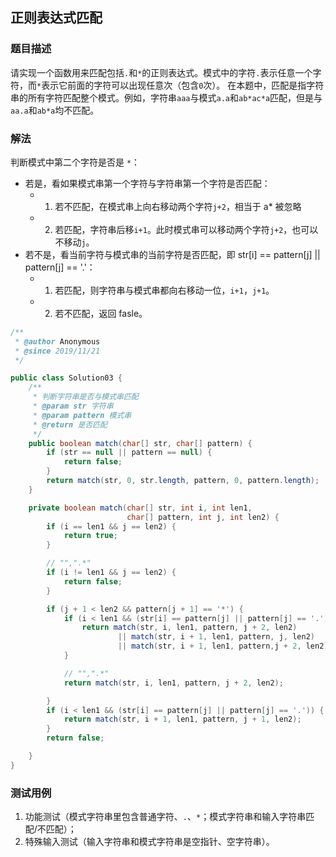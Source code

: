 ## 正则表达式匹配

### 题目描述
请实现一个函数用来匹配包括`.`和`*`的正则表达式。模式中的字符`.`表示任意一个字符，而`*`表示它前面的字符可以出现任意次（包含`0`次）。 在本题中，匹配是指字符串的所有字符匹配整个模式。例如，字符串`aaa`与模式`a.a`和`ab*ac*a`匹配，但是与`aa.a`和`ab*a`均不匹配。

### 解法
判断模式中第二个字符是否是 `*`：
- 若是，看如果模式串第一个字符与字符串第一个字符是否匹配：
    - 1. 若不匹配，在模式串上向右移动两个字符`j+2`，相当于 a* 被忽略
    - 2. 若匹配，字符串后移`i+1`。此时模式串可以移动两个字符`j+2`，也可以不移动`j`。
- 若不是，看当前字符与模式串的当前字符是否匹配，即 str[i] == pattern[j] || pattern[j] == '.'：
    - 1. 若匹配，则字符串与模式串都向右移动一位，`i+1`，`j+1`。
    - 2. 若不匹配，返回 fasle。

```java
/**
 * @author Anonymous
 * @since 2019/11/21
 */

public class Solution03 {
    /**
     * 判断字符串是否与模式串匹配
     * @param str 字符串
     * @param pattern 模式串
     * @return 是否匹配
     */
    public boolean match(char[] str, char[] pattern) {
        if (str == null || pattern == null) {
            return false;
        }
        return match(str, 0, str.length, pattern, 0, pattern.length);
    }

    private boolean match(char[] str, int i, int len1,
                          char[] pattern, int j, int len2) {
        if (i == len1 && j == len2) {
            return true;
        }

        // "",".*"
        if (i != len1 && j == len2) {
            return false;
        }

        if (j + 1 < len2 && pattern[j + 1] == '*') {
            if (i < len1 && (str[i] == pattern[j] || pattern[j] == '.')) {
                return match(str, i, len1, pattern, j + 2, len2)
                        || match(str, i + 1, len1, pattern, j, len2)
                        || match(str, i + 1, len1, pattern,j + 2, len2);
            }

            // "",".*"
            return match(str, i, len1, pattern, j + 2, len2);

        }
        if (i < len1 && (str[i] == pattern[j] || pattern[j] == '.')) {
            return match(str, i + 1, len1, pattern, j + 1, len2);
        }
        return false;

    }
}
```

### 测试用例
1. 功能测试（模式字符串里包含普通字符、`.`、`*`；模式字符串和输入字符串匹配/不匹配）；
2. 特殊输入测试（输入字符串和模式字符串是空指针、空字符串）。